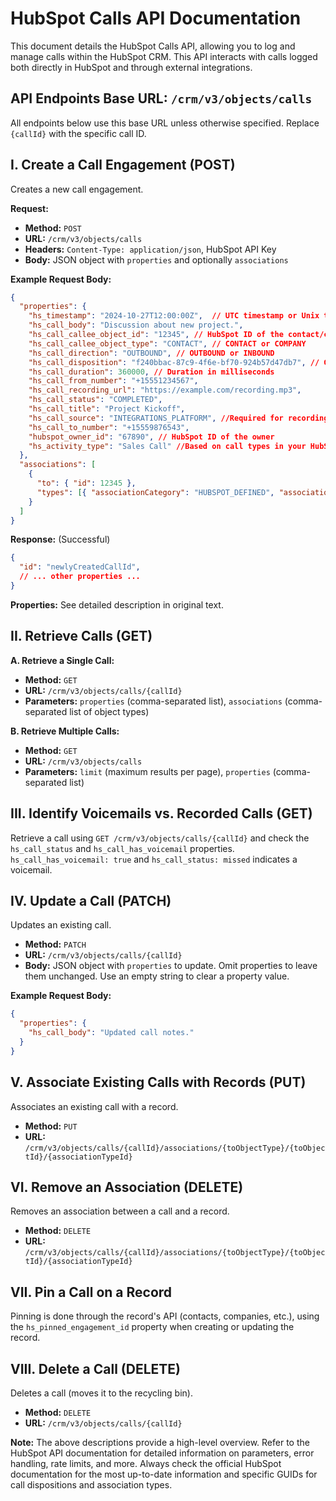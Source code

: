 # HubSpot Calls API Documentation

This document details the HubSpot Calls API, allowing you to log and manage calls within the HubSpot CRM.  This API interacts with calls logged both directly in HubSpot and through external integrations.

## API Endpoints Base URL: `/crm/v3/objects/calls`

All endpoints below use this base URL unless otherwise specified.  Replace `{callId}` with the specific call ID.

## I. Create a Call Engagement (POST)

Creates a new call engagement.

**Request:**

* **Method:** `POST`
* **URL:** `/crm/v3/objects/calls`
* **Headers:**  `Content-Type: application/json`,  HubSpot API Key
* **Body:** JSON object with `properties` and optionally `associations`

**Example Request Body:**

```json
{
  "properties": {
    "hs_timestamp": "2024-10-27T12:00:00Z",  // UTC timestamp or Unix timestamp in milliseconds
    "hs_call_body": "Discussion about new project.",
    "hs_call_callee_object_id": "12345", // HubSpot ID of the contact/company
    "hs_call_callee_object_type": "CONTACT", // CONTACT or COMPANY
    "hs_call_direction": "OUTBOUND", // OUTBOUND or INBOUND
    "hs_call_disposition": "f240bbac-87c9-4f6e-bf70-924b57d47db7", // GUID for call outcome (e.g., Connected)
    "hs_call_duration": 360000, // Duration in milliseconds
    "hs_call_from_number": "+15551234567",
    "hs_call_recording_url": "https://example.com/recording.mp3",
    "hs_call_status": "COMPLETED",
    "hs_call_title": "Project Kickoff",
    "hs_call_source": "INTEGRATIONS_PLATFORM", //Required for recording/transcription pipeline
    "hs_call_to_number": "+15559876543",
    "hubspot_owner_id": "67890", // HubSpot ID of the owner
    "hs_activity_type": "Sales Call" //Based on call types in your HubSpot account
  },
  "associations": [
    {
      "to": { "id": 12345 },
      "types": [{ "associationCategory": "HUBSPOT_DEFINED", "associationTypeId": 194 }] //194 is example, check HubSpot docs for your associationTypeId.
    }
  ]
}
```

**Response:** (Successful)

```json
{
  "id": "newlyCreatedCallId",
  // ... other properties ...
}
```

**Properties:**  See detailed description in original text.


## II. Retrieve Calls (GET)

**A. Retrieve a Single Call:**

* **Method:** `GET`
* **URL:** `/crm/v3/objects/calls/{callId}`
* **Parameters:** `properties` (comma-separated list), `associations` (comma-separated list of object types)

**B. Retrieve Multiple Calls:**

* **Method:** `GET`
* **URL:** `/crm/v3/objects/calls`
* **Parameters:** `limit` (maximum results per page), `properties` (comma-separated list)


## III. Identify Voicemails vs. Recorded Calls (GET)

Retrieve a call using `GET /crm/v3/objects/calls/{callId}` and check the `hs_call_status` and `hs_call_has_voicemail` properties.  `hs_call_has_voicemail: true` and `hs_call_status: missed` indicates a voicemail.


## IV. Update a Call (PATCH)

Updates an existing call.

* **Method:** `PATCH`
* **URL:** `/crm/v3/objects/calls/{callId}`
* **Body:** JSON object with `properties` to update.  Omit properties to leave them unchanged.  Use an empty string to clear a property value.


**Example Request Body:**

```json
{
  "properties": {
    "hs_call_body": "Updated call notes."
  }
}
```


## V. Associate Existing Calls with Records (PUT)

Associates an existing call with a record.

* **Method:** `PUT`
* **URL:** `/crm/v3/objects/calls/{callId}/associations/{toObjectType}/{toObjectId}/{associationTypeId}`


## VI. Remove an Association (DELETE)

Removes an association between a call and a record.

* **Method:** `DELETE`
* **URL:** `/crm/v3/objects/calls/{callId}/associations/{toObjectType}/{toObjectId}/{associationTypeId}`


## VII. Pin a Call on a Record

Pinning is done through the record's API (contacts, companies, etc.), using the `hs_pinned_engagement_id` property when creating or updating the record.


## VIII. Delete a Call (DELETE)

Deletes a call (moves it to the recycling bin).

* **Method:** `DELETE`
* **URL:** `/crm/v3/objects/calls/{callId}`


**Note:**  The above descriptions provide a high-level overview.  Refer to the HubSpot API documentation for detailed information on parameters, error handling, rate limits, and more.  Always check the official HubSpot documentation for the most up-to-date information and specific GUIDs for call dispositions and association types.
